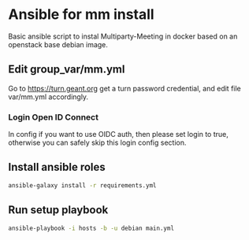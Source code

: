 
# Ansible for mm install

Basic ansible script to instal Multiparty-Meeting in docker based on an openstack base debian image.

## Edit group_var/mm.yml

Go to https://turn.geant.org get a turn password credential, and edit file var/mm.yml accordingly.

### Login Open ID Connect
In config if you want to use OIDC auth, then please set login to true,
otherwise you can safely skip this login config section.

## Install ansible roles

```bash
ansible-galaxy install -r requirements.yml
```

## Run setup playbook

```bash
ansible-playbook -i hosts -b -u debian main.yml
```
